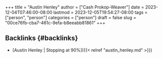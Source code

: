 +++
title = "Austin Henley"
author = ["Cash Prokop-Weaver"]
date = 2023-12-04T07:46:00-08:00
lastmod = 2023-12-05T19:54:27-08:00
tags = ["person", "person"]
categories = ["person"]
draft = false
slug = "00ce76fb-cba7-461c-9efa-b8eeabb81861"
+++

## Backlinks {#backlinks}

-   [Austin Henley | Stopping at 90%]({{< relref "austin_henley.md" >}})
